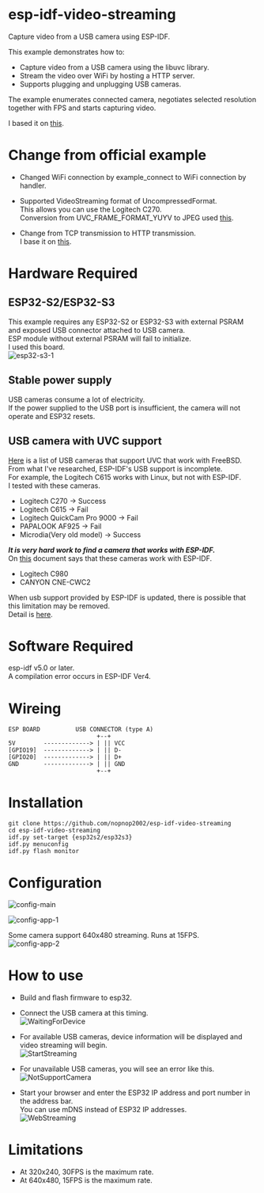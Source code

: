 # esp-idf-video-streaming
Capture video from a USB camera using ESP-IDF.   

This example demonstrates how to:   
- Capture video from a USB camera using the libuvc library.
- Stream the video over WiFi by hosting a HTTP server.
- Supports plugging and unplugging USB cameras.   

The example enumerates connected camera, negotiates selected resolution together with FPS and starts capturing video.   

I based it on [this](https://github.com/espressif/esp-idf/tree/master/examples/peripherals/usb/host/uvc).   


# Change from official example

- Changed WiFi connection by example_connect to WiFi connection by handler.   

- Supported VideoStreaming format of UncompressedFormat.   
 This allows you can use the Logitech C270.   
 Conversion from UVC_FRAME_FORMAT_YUYV to JPEG used [this](https://github.com/espressif/esp32-camera/blob/master/conversions/to_jpg.cpp).   

- Change from TCP transmission to HTTP transmission.   
 I base it on [this](https://github.com/espressif/esp-iot-solution/tree/master/examples/camera/video_stream_server).   

# Hardware Required

## ESP32-S2/ESP32-S3
This example requires any ESP32-S2 or ESP32-S3 with external PSRAM and exposed USB connector attached to USB camera.   
ESP module without external PSRAM will fail to initialize.   
I used this board.   
![esp32-s3-1](https://user-images.githubusercontent.com/6020549/193182915-ac4dbd55-b3ee-4327-b64d-d055e3774b7d.JPG)

## Stable power supply
USB cameras consume a lot of electricity.   
If the power supplied to the USB port is insufficient, the camera will not operate and ESP32 resets.  

## USB camera with UVC support
[Here](https://www.freebsd.org/cgi/man.cgi?query=uvc&sektion=4&manpath=freebsd-release-ports) is a list of USB cameras that support UVC that work with FreeBSD.   
From what I've researched, ESP-IDF's USB support is incomplete.   
For example, the Logitech C615 works with Linux, but not with ESP-IDF.   
I tested with these cameras.   
- Logitech C270 -> Success   
- Logitech C615 -> Fail  
- Logitech QuickCam Pro 9000 -> Fail   
- PAPALOOK AF925 -> Fail   
- Microdia(Very old model) -> Success   

___It is very hard work to find a camera that works with ESP-IDF.___   
On [this](https://github.com/espressif/esp-idf/tree/master/examples/peripherals/usb/host/uvc) document says that these cameras work with ESP-IDF.   
- Logitech C980
- CANYON CNE-CWC2

When usb support provided by ESP-IDF is updated, there is possible that this limitation may be removed.   
Detail is [here](https://github.com/nopnop2002/esp-idf-video-streaming/issues).   

# Software Required
esp-idf v5.0 or later.   
A compilation error occurs in ESP-IDF Ver4.   

# Wireing   
```
ESP BOARD          USB CONNECTOR (type A)
                         +--+
5V        -------------> | || VCC
[GPIO19]  -------------> | || D-
[GPIO20]  -------------> | || D+
GND       -------------> | || GND
                         +--+
```


# Installation
```
git clone https://github.com/nopnop2002/esp-idf-video-streaming
cd esp-idf-video-streaming
idf.py set-target {esp32s2/esp32s3}
idf.py menuconfig
idf.py flash monitor
```

# Configuration

![config-main](https://user-images.githubusercontent.com/6020549/193183008-7114e7d5-672b-4e51-9afd-84af7e5b7aa1.jpg)

![config-app-1](https://user-images.githubusercontent.com/6020549/193183047-2afea305-7553-4d34-92e8-ad3cecb8cfe2.jpg)

Some camera support 640x480 streaming. Runs at 15FPS.   
![config-app-2](https://user-images.githubusercontent.com/6020549/193183048-51907f8d-6438-41e7-9299-f19293b5d8e8.jpg)


# How to use

- Build and flash firmware to esp32.

- Connect the USB camera at this timing.   
![WaitingForDevice](https://user-images.githubusercontent.com/6020549/193183218-1a2100c8-7b51-444d-953e-cf7b8acd3313.jpg)

- For available USB cameras, device information will be displayed and video streaming will begin.   
![StartStreaming](https://user-images.githubusercontent.com/6020549/193183252-fa3473ef-b0b4-4639-b01f-e7ce8f497583.jpg)

- For unavailable USB cameras, you will see an error like this.   
![NotSupportCamera](https://user-images.githubusercontent.com/6020549/193183435-e35e03e4-e5f7-4efd-bfbf-87e2afde3b6f.jpg)

- Start your browser and enter the ESP32 IP address and port number in the address bar.   
You can use mDNS instead of ESP32 IP addresses.   
![WebStreaming](https://user-images.githubusercontent.com/6020549/193183519-04e5f68d-20bf-4f82-8455-a857190ccd1b.jpg)

# Limitations
- At 320x240, 30FPS is the maximum rate.
- At 640x480, 15FPS is the maximum rate.


